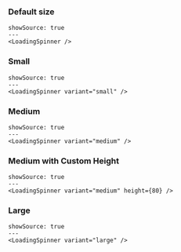 ### Default size

```react
showSource: true
---
<LoadingSpinner />
```

### Small

```react
showSource: true
---
<LoadingSpinner variant="small" />
```

### Medium

```react
showSource: true
---
<LoadingSpinner variant="medium" />
```

### Medium with Custom Height

```react
showSource: true
---
<LoadingSpinner variant="medium" height={80} />
```

### Large

```react
showSource: true
---
<LoadingSpinner variant="large" />
```
